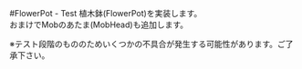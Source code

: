 #FlowerPot - Test
植木鉢(FlowerPot)を実装します。</br>
おまけでMobのあたま(MobHead)も追加します。

※テスト段階のもののためいくつかの不具合が発生する可能性があります。ご了承下さい。</br>